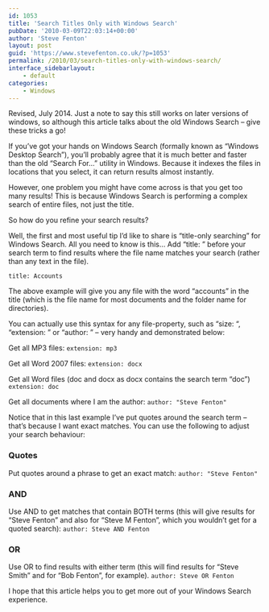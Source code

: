 ```yaml
---
id: 1053
title: 'Search Titles Only with Windows Search'
pubDate: '2010-03-09T22:03:14+00:00'
author: 'Steve Fenton'
layout: post
guid: 'https://www.stevefenton.co.uk/?p=1053'
permalink: /2010/03/search-titles-only-with-windows-search/
interface_sidebarlayout:
    - default
categories:
    - Windows
---
```


Revised, July 2014. Just a note to say this still works on later versions of windows, so although this article talks about the old Windows Search – give these tricks a go!

If you’ve got your hands on Windows Search (formally known as “Windows Desktop Search”), you’ll probably agree that it is much better and faster than the old “Search For…” utility in Windows. Because it indexes the files in locations that you select, it can return results almost instantly.

However, one problem you might have come across is that you get too many results! This is because Windows Search is performing a complex search of entire files, not just the title.

So how do you refine your search results?

Well, the first and most useful tip I’d like to share is “title-only searching” for Windows Search. All you need to know is this… Add “title: ” before your search term to find results where the file name matches your search (rather than any text in the file).

`title: Accounts`

The above example will give you any file with the word “accounts” in the title (which is the file name for most documents and the folder name for directories).

You can actually use this syntax for any file-property, such as “size: “, “extension: ” or “author: ” – very handy and demonstrated below:

Get all MP3 files: `extension: mp3`

Get all Word 2007 files: `extension: docx`

Get all Word files (doc and docx as docx contains the search term “doc”) `extension: doc`

Get all documents where I am the author: `author: "Steve Fenton"`

Notice that in this last example I’ve put quotes around the search term – that’s because I want exact matches. You can use the following to adjust your search behaviour:

### Quotes

Put quotes around a phrase to get an exact match: `author: "Steve Fenton"`

### AND

Use AND to get matches that contain BOTH terms (this will give results for “Steve Fenton” and also for “Steve M Fenton”, which you wouldn’t get for a quoted search): `author: Steve AND Fenton`

### OR

Use OR to find results with either term (this will find results for “Steve Smith” and for “Bob Fenton”, for example). `author: Steve OR Fenton`

I hope that this article helps you to get more out of your Windows Search experience.